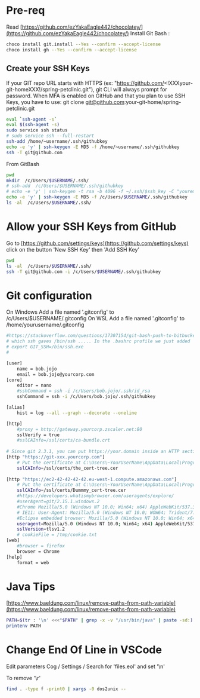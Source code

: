 # Pre-req

Read [https://github.com/ezYakaEagle442/chocolatey/](https://github.com/ezYakaEagle442/chocolatey/)
Install Git Bash :

```sh
choco install git.install --Yes --confirm --accept-license
choco install gh --Yes --confirm --accept-license

```


## Create your SSH Keys

If your GIT repo URL starts with HTTPS (ex: "https://github.com/<!XXXyour-git-homeXXX!/spring-petclinic.git"), git CLI will always prompt for password. 
When MFA is enabled on GitHub and that you plan to use SSH Keys, you have to use: git clone git@github.com:your-git-home/spring-petclinic.git

```sh
eval `ssh-agent -s`
eval $(ssh-agent -s) 
sudo service ssh status
# sudo service ssh --full-restart
ssh-add /home/~username/.ssh/githubkey
echo -e 'y' | ssh-keygen -E MD5 -f /home/~username/.ssh/githubkey
ssh -T git@github.com
```
From GitBash

```sh
pwd
mkdir  /c/Users/$USERNAME/.ssh/
# ssh-add  /c/Users/$USERNAME/.ssh/githubkey
# echo -e 'y' | ssh-keygen -t rsa -b 4096 -f ~/.ssh/$ssh_key -C "youremail@groland.grd" # -N $ssh_passphrase
echo -e 'y' | ssh-keygen -E MD5 -f /c/Users/$USERNAME/.ssh/githubkey
ls -al  /c/Users/$USERNAME/.ssh/
```

# Allow your SSH Keys from GitHub

Go to [https://github.com/settings/keys](https://github.com/settings/keys) click on the button 'New SSH Key' then 'Add SSH Key'

```sh
pwd
ls -al  /c/Users/$USERNAME/.ssh/
ssh -T git@github.com -i /c/Users/$USERNAME/.ssh/githubkey
```

# Git configuration

On Windows Add a file named '.gitconfig' to /c/Users/$USERNAME/.gitconfig
On WSL Add a file named '.gitconfig' to /home/yourusername/.gitconfig

```sh
#https://stackoverflow.com/questions/17307154/git-bash-push-to-bitbucket-ignores-ssh-key
# which ssh gaves /bin/ssh ..... In the .bashrc profile we just added
# export GIT_SSH=/bin/ssh.exe
#

[user]
	name = bob.jojo
	email = bob.jojo@yourcorp.com
[core]
	editor = nano
	#sshCommand = ssh -i /c/Users/bob.jojo/.ssh/id_rsa
	sshCommand = ssh -i /c/Users/bob.jojo/.ssh/githubkey

[alias]
	hist = log --all --graph --decorate --oneline

[http]
	#proxy = http://gateway.yourcorp.zscaler.net:80
	sslVerify = true
	#sslCAInfo=/ssl/certs/ca-bundle.crt
	
# Since git 2.3.1, you can put https://your.domain inside an HTTP section to indicate the following certificate is only for this domain.
[http "https://git-xxx.yourcorp.com"]
	# Put the certificate at C:\Users\~YourUserName\AppData\Local\Programs\Git\mingw64\ssl\certs
	sslCAInfo=/ssl/certs/the_cert-tree.cer
	
[http "https://ec2-42-42-42-42.eu-west-1.compute.amazonaws.com"]
	# Put the certificate at C:\Users\~YourUserName\AppData\Local\Programs\Git\mingw64\ssl\certs
	sslCAInfo=/ssl/certs/Dummmy_cert-tree.cer
	#https://developers.whatismybrowser.com/useragents/explore/
	#userAgent=git/2.15.1.windows.2
	#Chrome Mozilla/5.0 (Windows NT 10.0; Win64; x64) AppleWebKit/537.36 (KHTML, like Gecko) Chrome/67.0.3396.99 Safari/537.36
    # IE11: User-Agent: Mozilla/5.0 (Windows NT 10.0; WOW64; Trident/7.0; rv:11.0) like Gecko
	#Eclipse embedded browser: Mozilla/5.0 (Windows NT 10.0; Win64; x64; Trident/7.0; rv:11.0) like Gecko
	useragent=Mozilla/5.0 (Windows NT 10.0; Win64; x64) AppleWebKit/537.36 (KHTML, like Gecko) Chrome/67.0.3396.99 Safari/537.36
	sslVersion=tlsv1.2
	# cookieFile = /tmp/cookie.txt
[web]
	#browser = firefox
	browser = Chrome
[help]
	format = web

```

# Java Tips

[https://www.baeldung.com/linux/remove-paths-from-path-variable](https://www.baeldung.com/linux/remove-paths-from-path-variable)


```sh
PATH=$(tr : '\n' <<<"$PATH" | grep -x -v "/usr/bin/java" | paste -sd:)
printenv PATH
```



# Change End Of Line in VSCode

Edit parameters Cog / Settings / Search for 'files.eol' and set '\n'


To remove '\r'
```sh
find . -type f -print0 | xargs -0 dos2unix --
```
